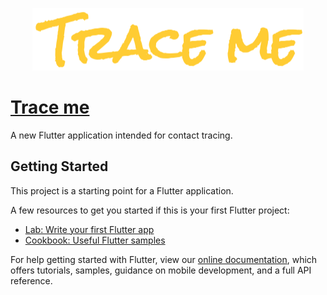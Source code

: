 <p align="center">
<img src="https://github.com/herndev/Trace-me/blob/master/assets/logo.png" >
</p>

# [Trace me](http://www.mediafire.com/file/8kcxdr27ubu90uq/traceme.apk/file)

A new Flutter application intended for contact tracing.

## Getting Started

This project is a starting point for a Flutter application.

A few resources to get you started if this is your first Flutter project:

- [Lab: Write your first Flutter app](https://flutter.dev/docs/get-started/codelab)
- [Cookbook: Useful Flutter samples](https://flutter.dev/docs/cookbook)

For help getting started with Flutter, view our
[online documentation](https://flutter.dev/docs), which offers tutorials,
samples, guidance on mobile development, and a full API reference.
